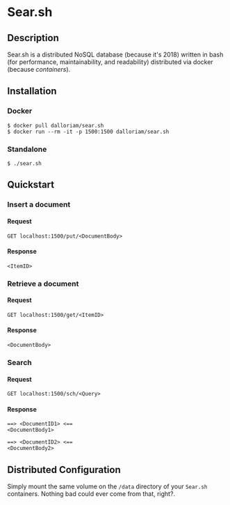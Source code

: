 # Sear.sh

## Description
Sear.sh is a distributed NoSQL database (because it's 2018) written in bash (for performance, maintainability, and readability) distributed via docker (because _containers_).

## Installation
### Docker
```shell
$ docker pull dalloriam/sear.sh
$ docker run --rm -it -p 1500:1500 dalloriam/sear.sh
```
### Standalone
```shell
$ ./sear.sh
```

## Quickstart
### Insert a document
#### Request
```
GET localhost:1500/put/<DocumentBody>
```
#### Response
```
<ItemID>
```

### Retrieve a document
#### Request
```
GET localhost:1500/get/<ItemID>
```
#### Response
```
<DocumentBody>
```

### Search
#### Request
```
GET localhost:1500/sch/<Query>
```

#### Response
```
==> <DocumentID1> <==
<DocumentBody1>

==> <DocumentID2> <==
<DocumentBody2>

```

## Distributed Configuration
Simply mount the same volume on the `/data` directory of your `Sear.sh` containers. Nothing bad could ever come from that, right?.

